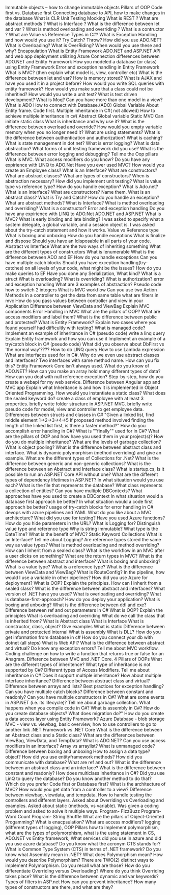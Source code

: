 Immutable objects – how to change immutable objects
Pillars of OOP
Code first vs. Database first
Connecting database to API, how to make changes in the database
What is CLR
Unit Testing
Mocking
What is REST ?
What are abstract methods ?
What is Interface ?
What is the difference between let and var ?
What is method overloading and overriding ?
What is a contructor ?
What are Value vs Reference Types in C#?
What is Exception Handling and how would you use it? Try Catch? Throw?
How did you use ADO.NET?
What is Overloading? What is OverRiding? When would you use these and why?
Encapsulation
What is Entity Framework
ADO.NET and ASP.NET
API and web app deployment utilizing Azure
Connection differences between ADO.NET and Entity Framework
 How you modeled a database (or class) using Entity Framework
Error and exception handling in Entity Framework
What is MVC? (then explain what model is, view, controller etc)
What is the difference between let and var?
How is memory stored?
What is AJAX and have you used it in a project before?
How would you write SQL queries with entity framework?
How would you make sure that a class could not be inheritied?
How would you write a unit test?
What is test driven development?
What is Moq?
Can you have more than one model in a view?
What is ADO
How to connect with Database.(ADO)
Global Variable
About Entity frame. Code first.
Multiple inheritance in C#( not allowed)
How to achieve multiple inheritance in c#(
Abstract
 Global variable
Static
MVC
Can initiate static class
What is inheritance and why use it?
What is the difference between overload and override?
How would you empty variable memory when you no longer need it?
What are using statements?
What is the difference between authentication and authorization?
What is caching?
What is state management in dot net?
What is error logging?
What is data abstraction?
What forms of unit testing framework did you use?
What is the difference between error logging and debugging?
Tell me the Oop pillars
What is MVC.
What access modifiers do you know?
Do you have any expirience with LINQ to ADO.Net
Have you ever used MVC?
How would you create an Employee class?
What is an Interface?
What are constructors?
What are abstract classes?
What are types of constructors?
When is abstraction necessary?
How did you implement unit testing?
What is value type vs reference type?
How do you handle exception?
What is Ado.net?
What is an Interface?
What are constructors? Name them.
What is an abstract class?
What is Try and Catch?
How do you handle an exception?
What are abstract methods?
What is Interface?
What is method overloading and overriding?
 What is a constructor?
Error and exception handling
Do you have any expirience with LINQ to ADO.Net
ADO.NET and ASP.NET
What is MVC?
What is early binding and late binding?
I was asked to specify what a system delegate, a global variable, and a session object is.
I was asked about the try-catch statement and how it works.
Value vs Reference type
What is boxing and unboxing
How do you handle exceptions
What is finalize and dispose
Should you have an Idisposable in all parts of your code.
Abstract vs Interface
What are the two ways of inheriting something
What are the different types of constructors
What is Ienumerable
What is the difference between ADO and EF
How do you handle exceptions
Can you have multiple catch blocks
Should you have exception handling(try-catches) on all levels of your code, what might be the issues?
How do you make queries to EF
Have you done any Serialization, What kind?
What is a struct
What is overloading?
What is overriding?
What is authorization?
error and exception handling
What are 3 examples of abstraction?
Pseudo code how to switch 2 integers
What is MVC workflow
Can you use two Action Methods in a controller to get the data from same table
what are filters in mvc
How do you pass values between controller and view in your Application
Difference between ViewData and ViewBag
Explain MVC components
Error Handling in MVC
What are the pillars of OOP?
What are access modifiers and label them?
What is the difference between public and protected?
 What is Entity Framework?
Explain two cases where you found yourself had difficultly with testing?
What is managed code?
Implement an example of inheritance in C# (pseudo code)
write a linq query
Explain Entity framework and how you can use it
Implement an example of a try/catch block in C# (pseudo code)
What did you observe about DbFirst vs 'the normal way'????
How to do LINQ query
How to use Lambda expression
What are interfaces used for in C#.
Why do we even use abstract classes and interfaces?
Two interfaces with same method name. How can you fix this?
Entity Framework Core isn't always used. What do you know of ADO.NET?
How can you make an array hold many different types of data?
How can you deal with null reference exception?
Step-by-step, how do you create a webapi for my web service.
Difference between Angular app and MVC app
Explain what Inheritance is and how it is implemented in Object Oriented Programming.
How would you instantiate a static class?
What does the sealed keyword do?
create a class of employee with at least 3 properties.
briefly write folder structure in ASP.NET MVC.
briefly write pseudo code for model, view and controller to get employee data.
Differences between structs and classes in C#
"Given a linked list, find middle element
1->2->3->4->5
If proposed method involved finding the length of the linked list first, is there a faster method?"
How do you accomplish error handling in C#?
What is ""finally"" used for in C#?
What are the pillars of OOP and how have you used them in your project(s)?
How do you do multiple inheritance?
What are the levels of garbage collection?
What is object pooling?
What is the difference between abstract class and interface.
What is dynamic polymorphism (method overriding) and give an example.
What are the different types of Collections for .Net?
 What is the difference between generic and non-generic collections?
What is the difference between an Abstract and Interface class? 
What is startup.cs, Is it possible to run an ASP.NET Core API without one?
What are the different types of dependency lifetimes in ASP.NET?
In what situation would you use each?
What is the file that represents the database?
What class represents a collection of entities?
Can you have multiple DBContexts?
What approaches have you used to create a DBContext
In what situation would a database first approach be better?
In what situation would a code first approach be better?
usage of try-catch blocks for error handling in C#
devops with azure pipelines and YAML
What do you like about a MVC architecture?
What did you use for testing?
Have you used Azure functions?
How do you hide parameters in the URL?
What is Logging for?
Distinguish value type and reference type
Why is string immutable? What type is the DateTime?
What is the benefit of MVC?
Static Keyword
Collections
What is an Interface?
Tell me about Logging?
Are reference types stored the same way as value types?
What is method overloading and method overriding?
How can I inherit from a sealed class?
What is the workflow in an MVC after a user clicks on something?
What are the return types in MVC?
What is the difference between abstract and interface?
What is boxing and unboxing?
What is a value type?
What is a reference type?
What is the difference between ViewData and ViewBag?
What is RouteConfig?
In the pipeline, how would I use a variable in other pipelines?
How did you use Azure for deployment?
What is OOP? Explain the principles.
How can I inherit from a sealed class?
What is the difference between abstract and interfaces? 
What version of .NET have you used? 
What is overloading and overriding? 
What is database-first-approach? 
How do you deploy your application? 
What is boxing and unboxing? 
What is the difference between ddl and exe? 
Difference between ref and out parameters in C#
What is OOP? Explain the principles
What is overloading and overriding
What do we call the class that is inherited from?
What is Abstract class
What is Interface
What is constructor, class, object? Give examples
What is static
Difference between private and protected internal
What is assembly
What is DLL?
How do you get information from database in c#
How do you connect your db with dotnet (all steps)
What is Web API?
What is the difference between abstract and virtual?
Do know any exception errors?
Tell me about MVC workflow.
Coding challenge on how to write a function that returns true or false for an Anagram.
Difference between MVC and .NET Core.
4 Pillars of OOPs
What are the different types of inheritence?
What type of inheritance is not supported by C#?
Different types of Access Modifiers.
Tell me about inheritance in C#
Does it support multiple inheritance?
How about multiple interface inheritance?
Difference between abstract class and virtual?
Difference between arrays and lists?
Best practices for exception handling?
Can you have multiple catch blocks?
Difference between constant and readonly?
Can you have multiple constructors in C#?
What are some events in ASP.NET (i.e. its lifecycle)?
Tell me about garbage collection.
What happens when you compile code in C#?
What is assembly in C#?
How do you create database objects?
What does migration do?"
How do you create a data access layer using Entity Framework?
Azure Database - blob storage
MVC - view vs. viewbag, basic overview, 
how to use controllers to go to another link
.NET Framework vs .NET Core
What is the difference between an Abstract class and a Static class?
What are the differences between ViewBag, ViewData, and TempData?
What is ADO.NET?
Can you use access modifiers in an interface?
Array vs arraylist?
What is unmanaged code?
Difference between boxing and unboxing
How to assign a data type? object?
How did you use entityframework methods?
How did you communicate with database?
What are ref and out?
What is the difference between an abstract class and an interface?
What is the difference between constant and readonly?
How does multiclass inheritance in C#?
Did you use LinQ to query the database? Do you know another method to do that?
Which do you prefer Code first or Database first?
What is the architecture of MVC?
How would you get data from a controller to a view?
Difference between viewbag, viewdata, and tempdata.
How to handle testing the controllers and different layers.
Asked about Overriding vs Overloading and examples.
Asked about static (methods, vs variable).
Was given a coding problem and asked to solve it multiple ways. 
Program- FizzBuzz
Program- Word Count
Program- String Shuffle
What are the pillars of Object-Oriented Progamming?
What is enacpsulation?
What are access modifiers?
logging (different types of logging), 
OOP Pillars
how to implement polymorphism, 
what are the types of polymorphism, 
what is the using statement in CS,
ADO.NET vs Entity framework, 
What services did you use in azure and did you use azure database?
Do you know what the acronym CTS stands for?
What is Common Type System (CTS) in terms of .NET framework?
Do you know what Assembly mean in .NET?
What does Polymorphism mean? How would you describe Polymorphism?
There are TWO(2) distinct ways to implement Polymorphism. Do you recall what are those?
How do you differentiate Overriding versus Overloading?
Where do you think Overriding takes place?
What is the difference between dynamic and var keywords?
Types of filters in ASP.net
How can you prevent inheritance?
How many types of constructors are there, and what are they?
